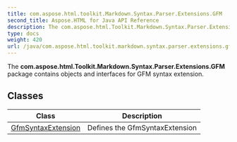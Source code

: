 ```yaml
---
title: com.aspose.html.toolkit.Markdown.Syntax.Parser.Extensions.GFM
second_title: Aspose.HTML for Java API Reference
description: The com.aspose.html.Toolkit.Markdown.Syntax.Parser.Extensions.GFM package contains objects and interfaces for GFM syntax extension
type: docs
weight: 420
url: /java/com.aspose.html.toolkit.markdown.syntax.parser.extensions.gfm/
---
```

The **com.aspose.html.Toolkit.Markdown.Syntax.Parser.Extensions.GFM** package contains objects and interfaces for GFM syntax extension.

## Classes

| Class | Description |
| --- | --- |
| [GfmSyntaxExtension](./gfmsyntaxextension/) | Defines the GfmSyntaxExtension |
